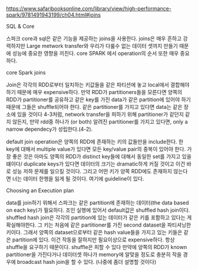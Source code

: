 https://www.safaribooksonline.com/library/view/high-performance-spark/9781491943199/ch04.html#joins


SQL & Core

스파크 core과 sql은 같은 기능을 제공하는 joins을 사용한다. joins은 매우 흔하고 강력하지만 Large metwork transfer와 우리가 다룰수 없는 데이터 셋까지 만들기 때문에 성능에 중요한 영향을 끼친다. core SPARK 에서 operation의 순서 또한 매우 중요하다.

core Spark joins

Join은 각각의 RDD로부터 일치하는 키값들을 같은 파티션에 놓고 local에서 결합해야 하기 때문에 매우 expensive하다. 만약 RDD가 partitioners들을 모른다면 양쪽의 RDD가 partitioner를 공유하고 같은 key를 가진 data가 같은 partition에 있어야 하기 때문에 그들은 shuffle되어야 한다. 같은 partitioner를 가지고 있다면 data는 같은 장소에 있을 것이다 4-3처럼, network transfer을 피하기 위해
partitioner가 같던지 같지 않든지, 만약 rdd중 하나가 (or both) 알려진 partitioner를 가지고 있다면,  only a narrow dependecy가 성립한다.(4-2).


default join operation은 양쪽의 RDD에 존재하는 키의 값들만을 include한다. 한 key에 대해서 multiple value가 있다면 모든 key/value pair의 중복이 있어야 한다. 가장 좋은 것은 아마도 양쪽의 RDD가 distinct key들에 대해서 동일한 set를 가지고 있을 떄이다/ duplicate keys가 있다면 데이터의 크기는 dramatic하게 커질 것이고 이건 바로 성능 저하 문제를 일으킬 것이다. 그리고 어떤 키가 양쪽 RDD에도 존재하지 않는다면 너는 데이터 한행을 잃게 될 것이다. 여기에 guideline이 있다.


Choosing an Execution plan

data를 join하기 위해서 스파크는 같은 partition에 존재하는 데이터(the data based on each key)가 필요하다. 조인 실행에 있어서 default값은 shuffled hash join이다. shuffled hash join은 각각의 partition에 있는 데이터가 같은 키를 포함하고 있다는 게 확실해야한다. 그 키는 처음에 같은 partitioner를 가진 second dataset을 파티셔닝한 키이다. 그래서 양쪽의 dataset으로부터 같은 hash value들을 가지고 있는 키들은 같은 partition에 있다. 이건 작동을 잘하지만 필요이상으로 expensive하다. 항상 shuffle을 요구하기 때문이다. shuffle은 피할 수 있다 만약에 양쪽의 RDD가 known partitioner을 가진다거나 데이터셋 하나가 memory에 알맞을 정도로 충분히 작을 경우에 broadcast hash join을 할 수 있다. (나중에 좀더 설명할 것이다)
